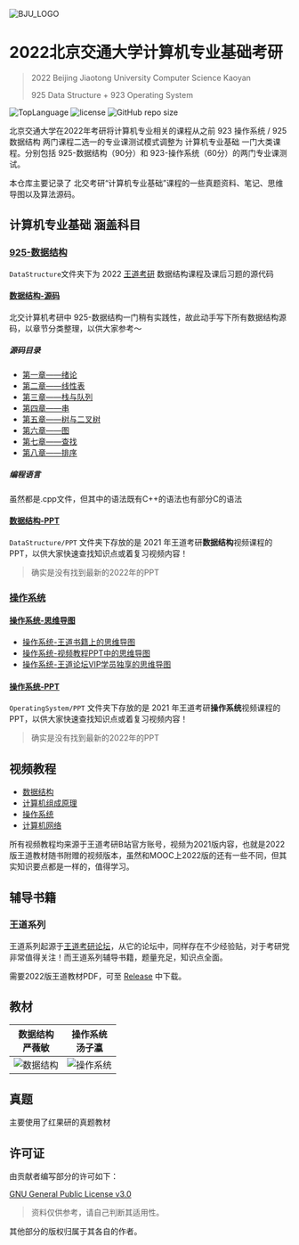 ![BJU_LOGO](https://i.loli.net/2021/08/24/7XKuyBaholGFpZJ.png)

# 2022北京交通大学计算机专业基础考研

> 2022 Beijing Jiaotong University Computer Science Kaoyan
>
> 925 Data Structure + 923 Operating System

![TopLanguage](https://img.shields.io/github/languages/top/Aphcity/2022_BJU_CSKaoyan)
![license](https://img.shields.io/github/license/Aphcity/2022_BJU_CSKaoyan)
![GitHub repo size](https://img.shields.io/github/repo-size/Aphcity/2022_BJU_CSKaoyan?color=yelloow&logoColor=yellow)

北京交通大学在2022年考研将计算机专业相关的课程从之前 923 操作系统 / 925 数据结构 两门课程二选一的专业课测试模式调整为 计算机专业基础 一门大类课程。分别包括 925-数据结构（90分）和 923-操作系统（60分）的两门专业课测试。

本仓库主要记录了 北交考研“计算机专业基础”课程的一些真题资料、笔记、思维导图以及算法源码。

## 计算机专业基础 涵盖科目

### [925-数据结构](DataStructure)

`DataStructure`文件夹下为 2022 [王道考研](http://cskaoyan.com/forum.php) 数据结构课程及课后习题的源代码

#### [数据结构-源码](DataStructure/Src)

北交计算机考研中 925-数据结构一门稍有实践性，故此动手写下所有数据结构源码，以章节分类整理，以供大家参考～

##### 源码目录

* [第一章——绪论](DataStructure/Src/DS_0_Introduction)
* [第二章——线性表](DataStructure/Src/DS_1_LinearList)
* [第三章——栈与队列](DataStructure/Src/DS_2_StackAndQueue)
* [第四章——串](DataStructure/Src/DS_3_String)
* [第五章——树与二叉树](DataStructure/Src/DS_4_TreeAndBinaryTree)
* [第六章——图](DataStructure/Src/DS_5_Graph)
* [第七章——查找](DataStructure/Src/DS_6_Search)
* [第八章——排序](DataStructure/Src/DS_7_Sort)

##### 编程语言

虽然都是.cpp文件，但其中的语法既有C++的语法也有部分C的语法

#### [数据结构-PPT](DataStructure/PPT)

`DataStructure/PPT` 文件夹下存放的是 2021 年王道考研**数据结构**视频课程的 PPT，以供大家快速查找知识点或着复习视频内容！

> 确实是没有找到最新的2022年的PPT

### [操作系统](OperatingSystem)

#### [操作系统-思维导图](OperatingSystem/MindMap/)

+ [操作系统-王道书籍上的思维导图](OperatingSystem/MindMap/BookMindMap)
+ [操作系统-视频教程PPT中的思维导图](OperatingSystem/MindMap/PPTMindMap)
+ [操作系统-王道论坛VIP学员独享的思维导图](OperatingSystem/MindMap/CSKaoYanVIPMindMap)

#### [操作系统-PPT](OperatingSystem/PPT)

`OperatingSystem/PPT` 文件夹下存放的是 2021 年王道考研**操作系统**视频课程的 PPT，以供大家快速查找知识点或着复习视频内容！

> 确实是没有找到最新的2022年的PPT

## 视频教程

+ [数据结构](https://www.bilibili.com/video/BV1b7411N798)
+ [计算机组成原理](https://www.bilibili.com/video/BV1BE411D7ii)
+ [操作系统](https://www.bilibili.com/video/BV1YE411D7nH)
+ [计算机网络](https://www.bilibili.com/video/BV19E411D78Q)

所有视频教程均来源于王道考研B站官方账号，视频为2021版内容，也就是2022版王道教材随书附赠的视频版本，虽然和MOOC上2022版的还有一些不同，但其实知识要点都是一样的，值得学习。

## 辅导书籍

### 王道系列

王道系列起源于[王道考研论坛](http://cskaoyan.com/)，从它的论坛中，同样存在不少经验贴，对于考研党非常值得关注！而王道系列辅导书籍，题量充足，知识点全面。

需要2022版王道教材PDF，可至 [Release](https://github.com/KimYangOfCat/2021-CSPostgraduate-408/releases/tag/%E8%BE%85%E5%AF%BC%E4%B9%A6%E7%B1%8D) 中下载。

## 教材

|                     数据结构<br/> 严薇敏                     | 操作系统 <br/>汤子瀛                                         |
| :----------------------------------------------------------: | ------------------------------------------------------------ |
| ![数据结构](https://cdn.jsdelivr.net/gh/KimYangOfCat/CSPostgraduate-408-2021/imgs/book/DS0.jpg) | ![操作系统](https://cdn.jsdelivr.net/gh/KimYangOfCat/CSPostgraduate-408-2021/imgs/book/OS0.png) |

## 真题

主要使用了红果研的真题教材

## 许可证

由贡献者编写部分的许可如下：

[GNU General Public License v3.0](LICENSE)

> 资料仅供参考，请自己判断其适用性。

其他部分的版权归属于其各自的作者。
